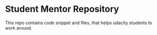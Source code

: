 # Student Mentor Repository

This repo contains code snippet and files, that helps udacity students to work around.
